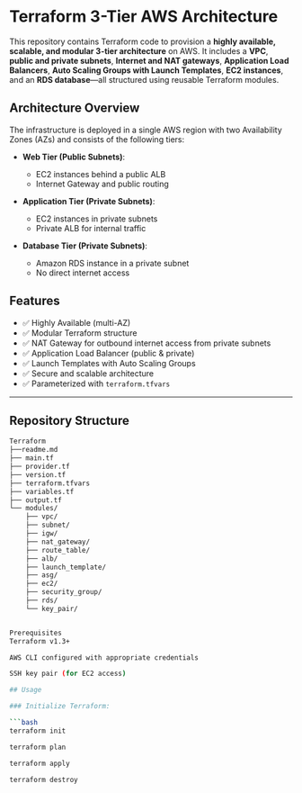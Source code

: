 # Terraform 3-Tier AWS Architecture

This repository contains Terraform code to provision a **highly available, scalable, and modular 3-tier architecture** on AWS. It includes a **VPC**, **public and private subnets**, **Internet and NAT gateways**, **Application Load Balancers**, **Auto Scaling Groups with Launch Templates**, **EC2 instances**, and an **RDS database**—all structured using reusable Terraform modules.

## Architecture Overview

The infrastructure is deployed in a single AWS region with two Availability Zones (AZs) and consists of the following tiers:

- **Web Tier (Public Subnets)**: 
  - EC2 instances behind a public ALB
  - Internet Gateway and public routing

- **Application Tier (Private Subnets)**:
  - EC2 instances in private subnets
  - Private ALB for internal traffic

- **Database Tier (Private Subnets)**:
  - Amazon RDS instance in a private subnet
  - No direct internet access

## Features

- ✅ Highly Available (multi-AZ)
- ✅ Modular Terraform structure
- ✅ NAT Gateway for outbound internet access from private subnets
- ✅ Application Load Balancer (public & private)
- ✅ Launch Templates with Auto Scaling Groups
- ✅ Secure and scalable architecture
- ✅ Parameterized with `terraform.tfvars`

---

## Repository Structure

```bash
Terraform
├──readme.md
├── main.tf
├── provider.tf
├── version.tf
├── terraform.tfvars
├── variables.tf
├── output.tf
└── modules/
    ├── vpc/
    ├── subnet/
    ├── igw/
    ├── nat_gateway/
    ├── route_table/
    ├── alb/
    ├── launch_template/
    ├── asg/
    ├── ec2/
    ├── security_group/
    ├── rds/
    └── key_pair/


Prerequisites
Terraform v1.3+

AWS CLI configured with appropriate credentials

SSH key pair (for EC2 access)

## Usage

### Initialize Terraform:

```bash
terraform init

terraform plan

terraform apply

terraform destroy
